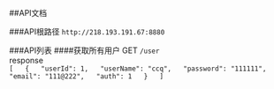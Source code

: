 ##API文档

###API根路径
`http://218.193.191.67:8880`

###API列表
####获取所有用户 GET
`/user`  
response  
    ```[  
        {  
            "userId": 1,  
            "userName": "ccq",  
            "password": "111111",   
            "email": "111@222",  
            "auth": 1  
        }  
    ]```
